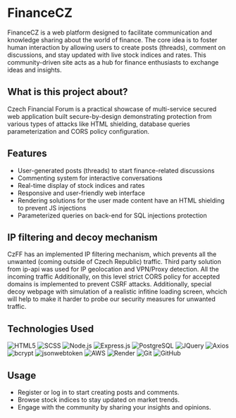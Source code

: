 # FinanceCZ
FinanceCZ is a web platform designed to facilitate communication and knowledge sharing about the world of finance. The core idea is to foster human interaction by allowing users to create posts (threads), comment on discussions, and stay updated with live stock indices and rates. This community-driven site acts as a hub for finance enthusiasts to exchange ideas and insights.

## What is this project about?
Czech Financial Forum is a practical showcase of multi-service secured web application built secure-by-design demonstrating protection from various types of attacks like HTML shielding, database queries parameterization and CORS policy configuration.

## Features  
- User-generated posts (threads) to start finance-related discussions  
- Commenting system for interactive conversations  
- Real-time display of stock indices and rates  
- Responsive and user-friendly web interface
- Rendering solutions for the user made content have an HTML shielding to prevent JS injections
- Parameterized queries on back-end for SQL injections protection

## IP filtering and decoy mechanism
CzFF has an implemented IP filtering mechanism, which prevents all the unwanted (coming outside of Czech Republic) traffic. Third party solution from ip-api was used for IP geolocation and VPN/Proxy detection. All the incoming traffic  Additionally, on this level strict CORS policy for accepted domains is implemented to prevent CSRF attacks.
Additionally, special decoy webpage with simulation of a realistic infitine loading screen, whcich will help to make it harder to probe our security measures for unwanted traffic.
 

## Technologies Used  
![HTML5](https://img.shields.io/badge/-HTML5-E34F26?style=for-the-badge&logo=html5&logoColor=white)
![SCSS](https://img.shields.io/badge/-SCSS-CC6699?style=for-the-badge&logo=sass&logoColor=white)
![Node.js](https://img.shields.io/badge/-Node.js-339933?style=for-the-badge&logo=node.js&logoColor=white)
![Express.js](https://img.shields.io/badge/-Express.js-000000?style=for-the-badge&logo=express&logoColor=white)
![PostgreSQL](https://img.shields.io/badge/-PostgreSQL-336791?style=for-the-badge&logo=postgresql&logoColor=white)
![JQuery](https://img.shields.io/badge/-jQuery-0769AD?style=for-the-badge&logo=jquery&logoColor=white)
![Axios](https://img.shields.io/badge/-Axios-5A29E4?style=for-the-badge&logo=axios&logoColor=white)
![bcrypt](https://img.shields.io/badge/-bcrypt-B91C2B?style=for-the-badge&logo=npm&logoColor=white)
![jsonwebtoken](https://img.shields.io/badge/-jsonwebtoken-000000?style=for-the-badge&logo=jsonwebtokens&logoColor=white)
![AWS](https://img.shields.io/badge/-AWS-232F3E?style=for-the-badge&logo=amazon-aws&logoColor=white)
![Render](https://img.shields.io/badge/-Render-46E3B7?style=for-the-badge&logo=render&logoColor=white)
![Git](https://img.shields.io/badge/-Git-F05032?style=for-the-badge&logo=git&logoColor=white)
![GitHub](https://img.shields.io/badge/-GitHub-181717?style=for-the-badge&logo=github&logoColor=white)

## Usage  
- Register or log in to start creating posts and comments.  
- Browse stock indices to stay updated on market trends.  
- Engage with the community by sharing your insights and opinions.  
